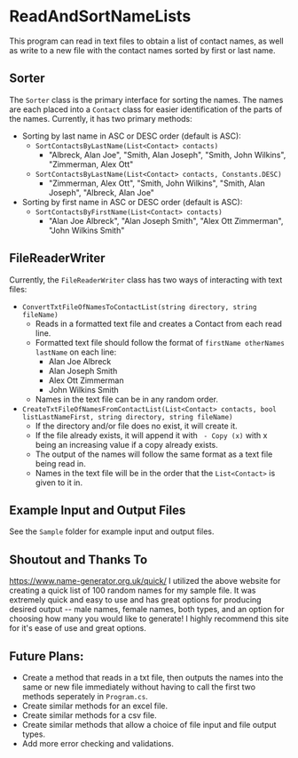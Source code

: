 # ReadAndSortNameLists
This program can read in text files to obtain a list of contact names, as well as write to a new file with the contact names sorted by first or last name.

## Sorter
The `Sorter` class is the primary interface for sorting the names. The names are each placed into a `Contact` class for easier identification of the parts of the names. Currently, it has two primary methods:
- Sorting by last name in ASC or DESC order (default is ASC):
    - `SortContactsByLastName(List<Contact> contacts)`
        - "Albreck, Alan Joe", "Smith, Alan Joseph", "Smith, John Wilkins", "Zimmerman, Alex Ott"
    - `SortContactsByLastName(List<Contact> contacts, Constants.DESC)`
        - "Zimmerman, Alex Ott", "Smith, John Wilkins", "Smith, Alan Joseph", "Albreck, Alan Joe"
- Sorting by first name in ASC or DESC order (default is ASC):
    - `SortContactsByFirstName(List<Contact> contacts)`
        - "Alan Joe Albreck", "Alan Joseph Smith", "Alex Ott Zimmerman", "John Wilkins Smith"

 ## FileReaderWriter
Currently, the `FileReaderWriter` class has two ways of interacting with text files:
- `ConvertTxtFileOfNamesToContactList(string directory, string fileName)`
    - Reads in a formatted text file and creates a Contact from each read line.
    - Formatted text file should follow the format of `firstName otherNames lastName` on each line:
        - Alan Joe Albreck
        - Alan Joseph Smith
        - Alex Ott Zimmerman
        - John Wilkins Smith
    - Names in the text file can be in any random order.
- `CreateTxtFileOfNamesFromContactList(List<Contact> contacts, bool listLastNameFirst, string directory, string fileName)`
    - If the directory and/or file does no exist, it will create it.
    - If the file already exists, it will append it with ` - Copy (x)` with x being an increasing value if a copy already exists.
    - The output of the names will follow the same format as a text file being read in.
    - Names in the text file will be in the order that the `List<Contact>` is given to it in.
 
## Example Input and Output Files
See the `Sample` folder for example input and output files.

## Shoutout and Thanks To
https://www.name-generator.org.uk/quick/
I utilized the above website for creating a quick list of 100 random names for my sample file. It was extremely quick and easy to use and has great options for producing desired output -- male names, female names, both types, and an option for choosing how many you would like to generate! I highly recommend this site for it's ease of use and great options.

## Future Plans:
- Create a method that reads in a txt file, then outputs the names into the same or new file immediately without having to call the first two methods seperately in `Program.cs`.
- Create similar methods for an excel file.
- Create similar methods for a csv file.
- Create similar methods that allow a choice of file input and file output types.
- Add more error checking and validations.
